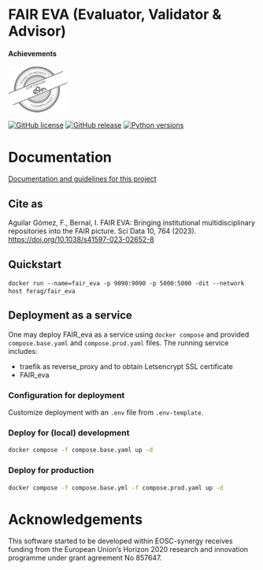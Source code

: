 # FAIR EVA (Evaluator, Validator & Advisor)

#### Achievements
[![SQAaaS badge](https://github.com/EOSC-synergy/SQAaaS/blob/master/badges/badges_120x93/badge_software_silver.png)](https://eu.badgr.com/public/assertions/VZzcTl6WTo-6r6yCKUFGpA "SQAaaS silver badge achieved")

[![GitHub license](https://img.shields.io/github/license/indigo-dc/DEEPaaS.svg)](https://github.com/EOSC-synergy/FAIR_eva/blob/main/LICENSE)
[![GitHub release](https://img.shields.io/github/release/indigo-dc/DEEPaaS.svg)](https://github.com/EOSC-synergy/FAIR_eva/releases)
[![Python versions](https://img.shields.io/pypi/pyversions/deepaas.svg)](https://pypi.python.org/pypi/deepaas)


# Documentation

[Documentation and guidelines for this project](docs/index.md)

## Cite as
Aguilar Gómez, F., Bernal, I. FAIR EVA: Bringing institutional multidisciplinary repositories into the FAIR picture. Sci Data 10, 764 (2023). https://doi.org/10.1038/s41597-023-02652-8

## Quickstart

```
docker run --name=fair_eva -p 9090:9090 -p 5000:5000 -dit --network host ferag/fair_eva
```

## Deployment as a service

One may deploy FAIR_eva as a service using `docker compose` and provided `compose.base.yaml` and `compose.prod.yaml` files. The running service includes:
* traefik as reverse_proxy and to obtain Letsencrypt SSL certificate
* FAIR_eva

### Configuration for deployment
Customize deployment with an `.env` file from `.env-template`.

### Deploy for (local) development

```bash
docker compose -f compose.base.yaml up -d
```

### Deploy for production

```bash
docker compose -f compose.base.yml -f compose.prod.yaml up -d
```

# Acknowledgements

This software started to be developed within EOSC-synergy receives
funding from the European Union’s Horizon 2020 research and
innovation programme under grant agreement No 857647.
